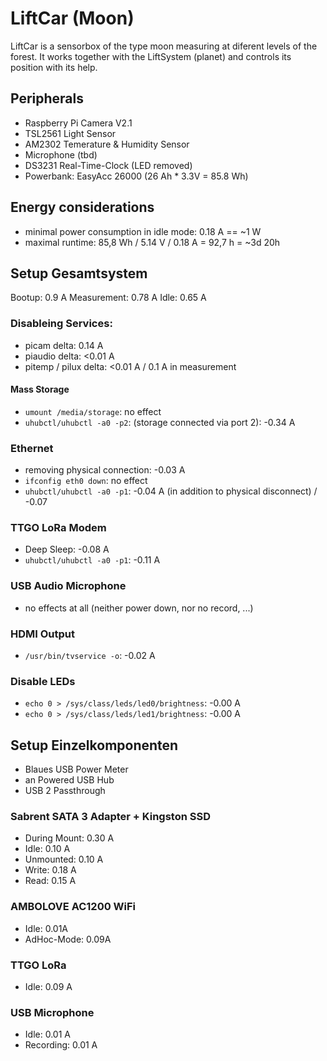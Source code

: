 # LiftCar (Moon)

LiftCar is a sensorbox of the type moon measuring at diferent levels of the forest. It works together with the LiftSystem (planet) and controls its position with its help.

## Peripherals

- Raspberry Pi Camera V2.1
- TSL2561 Light Sensor
- AM2302 Temerature & Humidity Sensor
- Microphone (tbd)
- DS3231 Real-Time-Clock (LED removed)
- Powerbank: EasyAcc 26000 (26 Ah * 3.3V = 85.8 Wh)

## Energy considerations

- minimal power consumption in idle mode: 0.18 A == ~1 W
- maximal runtime: 85,8 Wh / 5.14 V / 0.18 A = 92,7 h = ~3d 20h

## Setup Gesamtsystem

Bootup: 0.9 A
Measurement: 0.78 A
Idle: 0.65 A

### Disableing Services:

 - picam delta: 0.14 A
 - piaudio delta: <0.01 A
 - pitemp / pilux delta: <0.01 A / 0.1 A in measurement

#### Mass Storage
 - `umount /media/storage`: no effect
 - `uhubctl/uhubctl -a0 -p2`: (storage connected via port 2): -0.34 A

### Ethernet
 - removing physical connection: -0.03 A 
 - `ifconfig eth0 down`: no effect
 - `uhubctl/uhubctl -a0 -p1`: -0.04 A (in addition to physical disconnect) / -0.07
 
### TTGO LoRa Modem
 - Deep Sleep: -0.08 A
 - `uhubctl/uhubctl -a0 -p1`: -0.11 A

### USB Audio Microphone
 - no effects at all (neither power down, nor no record, ...)

### HDMI Output
 - `/usr/bin/tvservice -o`: -0.02 A

### Disable LEDs
 - `echo 0 > /sys/class/leds/led0/brightness`: -0.00 A
 - `echo 0 > /sys/class/leds/led1/brightness`: -0.00 A

## Setup Einzelkomponenten

- Blaues USB Power Meter
- an Powered USB Hub
- USB 2 Passthrough

### Sabrent SATA 3 Adapter + Kingston SSD

- During Mount: 0.30 A
- Idle: 0.10 A
- Unmounted: 0.10 A
- Write: 0.18 A
- Read: 0.15 A

### AMBOLOVE AC1200 WiFi

- Idle: 0.01A
- AdHoc-Mode: 0.09A

### TTGO LoRa 

- Idle: 0.09 A

### USB Microphone

- Idle: 0.01 A
- Recording: 0.01 A